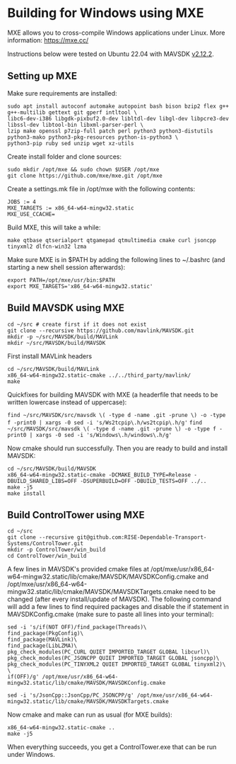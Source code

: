 # Building for Windows using MXE

MXE allows you to cross-compile Windows applications under Linux. More information: https://mxe.cc/

Instructions below were tested on Ubuntu 22.04 with MAVSDK [v2.12.2](https://github.com/mavlink/MAVSDK/releases/tag/v2.12.2).

## Setting up MXE
Make sure requirements are installed:

    sudo apt install autoconf automake autopoint bash bison bzip2 flex g++ g++-multilib gettext git gperf intltool \
    libc6-dev-i386 libgdk-pixbuf2.0-dev libltdl-dev libgl-dev libpcre3-dev libssl-dev libtool-bin libxml-parser-perl \
    lzip make openssl p7zip-full patch perl python3 python3-distutils python3-mako python3-pkg-resources python-is-python3 \
    python3-pip ruby sed unzip wget xz-utils

Create install folder and clone sources:

    sudo mkdir /opt/mxe && sudo chown $USER /opt/mxe
    git clone https://github.com/mxe/mxe.git /opt/mxe

Create a settings.mk file in /opt/mxe with the following contents:

    JOBS := 4
    MXE_TARGETS := x86_64-w64-mingw32.static
    MXE_USE_CCACHE=

Build MXE, this will take a while:

`make qtbase qtserialport qtgamepad qtmultimedia cmake curl jsoncpp tinyxml2 dlfcn-win32 lzma`

Make sure MXE is in $PATH by adding the following lines to ~/.bashrc (and starting a new shell session afterwards):

    export PATH=/opt/mxe/usr/bin:$PATH
    export MXE_TARGETS='x86_64-w64-mingw32.static'

## Build MAVSDK using MXE

    cd ~/src # create first if it does not exist
    git clone --recursive https://github.com/mavlink/MAVSDK.git
    mkdir -p ~/src/MAVSDK/build/MAVLink
    mkdir ~/src/MAVSDK/build/MAVSDK

First install MAVLink headers

    cd ~/src/MAVSDK/build/MAVLink
    x86_64-w64-mingw32.static-cmake ../../third_party/mavlink/
    make

Quickfixes for building MAVSDK with MXE (a headerfile that needs to be written lowercase instead of uppercase):

`find ~/src/MAVSDK/src/mavsdk \( -type d -name .git -prune \) -o -type f -print0 | xargs -0 sed -i 's/Ws2tcpip\.h/ws2tcpip\.h/g'`
`find ~/src/MAVSDK/src/mavsdk \( -type d -name .git -prune \) -o -type f -print0 | xargs -0 sed -i 's/Windows\.h/windows\.h/g'`

Now cmake should run successfully. Then you are ready to build and install MAVSDK:

    cd ~/src/MAVSDK/build/MAVSDK
    x86_64-w64-mingw32.static-cmake -DCMAKE_BUILD_TYPE=Release -DBUILD_SHARED_LIBS=OFF -DSUPERBUILD=OFF -DBUILD_TESTS=OFF ../..
    make -j5
    make install

## Build ControlTower using MXE

    cd ~/src
    git clone --recursive git@github.com:RISE-Dependable-Transport-Systems/ControlTower.git
    mkdir -p ControlTower/win_build
    cd ControlTower/win_build

A few lines in MAVSDK's provided cmake files at /opt/mxe/usr/x86_64-w64-mingw32.static/lib/cmake/MAVSDK/MAVSDKConfig.cmake and /opt/mxe/usr/x86_64-w64-mingw32.static/lib/cmake/MAVSDK/MAVSDKTargets.cmake need to be changed (after every install/update of MAVSDK). The following command will add a few lines to find required packages and disable the if statement in MAVSDKConfig.cmake (make sure to paste all lines into your terminal):

    sed -i 's/if(NOT OFF)/find_package(Threads)\
    find_package(PkgConfig)\
    find_package(MAVLink)\
    find_package(LibLZMA)\
    pkg_check_modules(PC_CURL QUIET IMPORTED_TARGET GLOBAL libcurl)\
    pkg_check_modules(PC_JSONCPP QUIET IMPORTED_TARGET GLOBAL jsoncpp)\
    pkg_check_modules(PC_TINYXML2 QUIET IMPORTED_TARGET GLOBAL tinyxml2)\
    \
    if(OFF)/g' /opt/mxe/usr/x86_64-w64-mingw32.static/lib/cmake/MAVSDK/MAVSDKConfig.cmake

    sed -i 's/JsonCpp::JsonCpp/PC_JSONCPP/g' /opt/mxe/usr/x86_64-w64-mingw32.static/lib/cmake/MAVSDK/MAVSDKTargets.cmake

Now cmake and make can run as usual (for MXE builds):

    x86_64-w64-mingw32.static-cmake ..
    make -j5

When everything succeeds, you get a ControlTower.exe that can be run under Windows.
